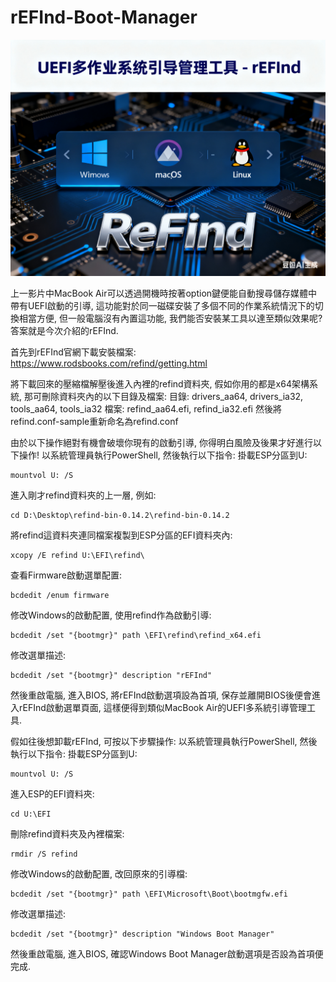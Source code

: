 # rEFInd-Boot-Manager

[![](https://github.com/TechTutoPPT/rEFInd-Boot-Manager/blob/main/cover.PNG)](https://youtu.be/RUNBfFD5F8s)

上一影片中MacBook Air可以透過開機時按著option鍵便能自動搜尋儲存媒體中帶有UEFI啟動的引導, 
這功能對於同一磁碟安裝了多個不同的作業系統情況下的切換相當方便, 但一般電腦沒有內置這功能,
我們能否安裝某工具以達至類似效果呢? 答案就是今次介紹的rEFInd.

首先到rEFInd官網下載安裝檔案:
https://www.rodsbooks.com/refind/getting.html

將下載回來的壓縮檔解壓後進入內裡的refind資料夾, 假如你用的都是x64架構系統, 那可刪除資料夾內的以下目錄及檔案:
目錄: drivers_aa64, drivers_ia32, tools_aa64, tools_ia32
檔案: refind_aa64.efi, refind_ia32.efi
然後將refind.conf-sample重新命名為refind.conf

由於以下操作絕對有機會破壞你現有的啟動引導, 你得明白風險及後果才好進行以下操作!
以系統管理員執行PowerShell, 然後執行以下指令:
掛載ESP分區到U:
```
mountvol U: /S
```
進入剛才refind資料夾的上一層, 例如:
```
cd D:\Desktop\refind-bin-0.14.2\refind-bin-0.14.2
```
將refind這資料夾連同檔案複製到ESP分區的EFI資料夾內:
```
xcopy /E refind U:\EFI\refind\
```
查看Firmware啟動選單配置:
```
bcdedit /enum firmware
```
修改Windows的啟動配置, 使用refind作為啟動引導:
```
bcdedit /set "{bootmgr}" path \EFI\refind\refind_x64.efi
```
修改選單描述:
```
bcdedit /set "{bootmgr}" description "rEFInd"
```
然後重啟電腦, 進入BIOS, 將rEFInd啟動選項設為首項, 保存並離開BIOS後便會進入rEFInd啟動選單頁面,
這樣便得到類似MacBook Air的UEFI多系統引導管理工具.

假如往後想卸載rEFInd, 可按以下步驟操作:
以系統管理員執行PowerShell, 然後執行以下指令:
掛載ESP分區到U:
```
mountvol U: /S
```
進入ESP的EFI資料夾:
```
cd U:\EFI
```
刪除refind資料夾及內裡檔案:
```
rmdir /S refind
```
修改Windows的啟動配置, 改回原來的引導檔:
```
bcdedit /set "{bootmgr}" path \EFI\Microsoft\Boot\bootmgfw.efi
```
修改選單描述:
```
bcdedit /set "{bootmgr}" description "Windows Boot Manager"
```
然後重啟電腦, 進入BIOS, 確認Windows Boot Manager啟動選項是否設為首項便完成.

